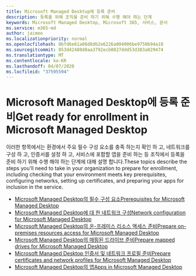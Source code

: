 ```yaml
---
title: Microsoft Managed Desktop에 등록 준비
description: 등록을 위해 조직을 준비 하기 위해 수행 해야 하는 단계
keywords: Microsoft Managed Desktop, Microsoft 365, 서비스, 문서
ms.service: m365-md
author: jaimeo
ms.localizationpriority: normal
ms.openlocfilehash: 0bfd6e61a08d8db2e6226a004006be9750b94a10
ms.sourcegitcommit: 053d42480d8aa3792ecb0027ddd53d383a029474
ms.translationtype: MT
ms.contentlocale: ko-KR
ms.lasthandoff: 04/07/2020
ms.locfileid: "37595594"
---
```

# <a name="get-ready-for-enrollment-in-microsoft-managed-desktop"></a><span data-ttu-id="dd26d-104">Microsoft Managed Desktop에 등록 준비</span><span class="sxs-lookup"><span data-stu-id="dd26d-104">Get ready for enrollment in Microsoft Managed Desktop</span></span>

<span data-ttu-id="dd26d-105">이러한 항목에서는 환경에서 주요 필수 구성 요소를 충족 하는지 확인 하 고, 네트워크를 구성 하 고, 인증서를 설정 하 고, 서비스에 포함할 앱을 준비 하는 등 조직에서 등록을 준비 하기 위해 수행 해야 하는 단계에 대해 설명 합니다.</span><span class="sxs-lookup"><span data-stu-id="dd26d-105">These topics describe the steps you'll need to take in your organization to prepare for enrollment, including checking that your environment meets key prerequisites, configuring networks, setting up certificates, and preparing your apps for inclusion in the service.</span></span>

- [<span data-ttu-id="dd26d-106">Microsoft Managed Desktop의 필수 구성 요소</span><span class="sxs-lookup"><span data-stu-id="dd26d-106">Prerequisites for Microsoft Managed Desktop</span></span>](prerequisites.md)
- [<span data-ttu-id="dd26d-107">Microsoft Managed Desktop에 대 한 네트워크 구성</span><span class="sxs-lookup"><span data-stu-id="dd26d-107">Network configuration for Microsoft Managed Desktop</span></span>](network.md)
- [<span data-ttu-id="dd26d-108">Microsoft Managed Desktop의 온-프레미스 리소스 액세스 준비</span><span class="sxs-lookup"><span data-stu-id="dd26d-108">Prepare on-premises resources access for Microsoft Managed Desktop</span></span>](network.md)
- [<span data-ttu-id="dd26d-109">Microsoft Managed Desktop의 매핑된 드라이브 준비</span><span class="sxs-lookup"><span data-stu-id="dd26d-109">Prepare mapped drives for Microsoft Managed Desktop</span></span>](mapped-drives.md)
- [<span data-ttu-id="dd26d-110">Microsoft Managed Desktop 인증서 및 네트워크 프로필 준비</span><span class="sxs-lookup"><span data-stu-id="dd26d-110">Prepare certificates and network profiles for Microsoft Managed Desktop</span></span>](certs-wifi-lan.md)
- [<span data-ttu-id="dd26d-111">Microsoft Managed Desktop의 앱</span><span class="sxs-lookup"><span data-stu-id="dd26d-111">Apps in Microsoft Managed Desktop</span></span>](apps.md)


